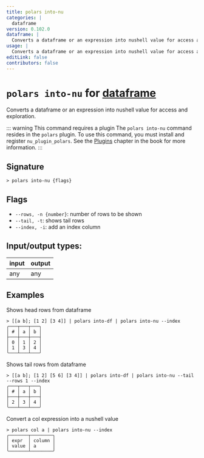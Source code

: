 ```yaml
---
title: polars into-nu
categories: |
  dataframe
version: 0.102.0
dataframe: |
  Converts a dataframe or an expression into nushell value for access and exploration.
usage: |
  Converts a dataframe or an expression into nushell value for access and exploration.
editLink: false
contributors: false
---
```

<!-- This file is automatically generated. Please edit the command in https://github.com/nushell/nushell instead. -->

# `polars into-nu` for [dataframe](/commands/categories/dataframe.md)

<div class='command-title'>Converts a dataframe or an expression into nushell value for access and exploration.</div>

::: warning This command requires a plugin
The `polars into-nu` command resides in the `polars` plugin.
To use this command, you must install and register `nu_plugin_polars`.
See the [Plugins](/book/plugins.html) chapter in the book for more information.
:::


## Signature

```> polars into-nu {flags} ```

## Flags

 -  `--rows, -n {number}`: number of rows to be shown
 -  `--tail, -t`: shows tail rows
 -  `--index, -i`: add an index column


## Input/output types:

| input | output |
| ----- | ------ |
| any   | any    |

## Examples

Shows head rows from dataframe
```nu
> [[a b]; [1 2] [3 4]] | polars into-df | polars into-nu --index
╭───┬───┬───╮
│ # │ a │ b │
├───┼───┼───┤
│ 0 │ 1 │ 2 │
│ 1 │ 3 │ 4 │
╰───┴───┴───╯

```

Shows tail rows from dataframe
```nu
> [[a b]; [1 2] [5 6] [3 4]] | polars into-df | polars into-nu --tail --rows 1 --index
╭───┬───┬───╮
│ # │ a │ b │
├───┼───┼───┤
│ 2 │ 3 │ 4 │
╰───┴───┴───╯

```

Convert a col expression into a nushell value
```nu
> polars col a | polars into-nu --index
╭───────┬────────╮
│ expr  │ column │
│ value │ a      │
╰───────┴────────╯
```
